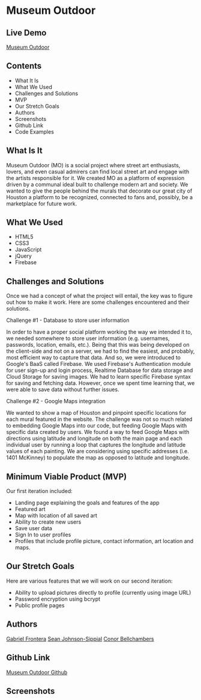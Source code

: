 # Museum Outdoor

## Live Demo
[Museum Outdoor](http://museum-outdoor.surge.sh/)

## Contents
  * What It Is
  * What We Used
  * Challenges and Solutions
  * MVP
  * Our Stretch Goals
  * Authors
  * Screenshots
  * Github Link
  * Code Examples
  
## What Is It
Museum Outdoor (MO) is a social project where street art enthusiasts, lovers, and even casual admirers can find local street art and engage with the artists responsible for it. We created MO as a platform of expression driven by a communal ideal built to challenge modern art and society. We wanted to give the people behind the murals that decorate our great city of Houston a platform to be recognized, connected to fans and, possibly, be a marketplace for future work.

## What We Used
  * HTML5
  * CSS3
  * JavaScript
  * jQuery
  * Firebase
  
## Challenges and Solutions

Once we had a concept of what the project will entail, the key was to figure out how to make it work. Here are some challenges encountered and their solutions.

Challenge #1 - Database to store user information

In order to have a proper social platform working the way we intended it to, we needed somewhere to store user information (e.g. usernames, passwords, location, emails, etc.). Being that this was being developed on the client-side and not on a server, we had to find the easiest, and probably, most efficient way to capture that data. And so, we were introduced to Google's BaaS called Firebase. We used Firebase's Authentication module for user sign-up and login process, Realtime Database for data storage and Cloud Storage for saving images. We had to learn specific Firebase syntax for saving and fetching data. However, once we spent time learning that, we were able to save data without further issues.

Challenge #2 - Google Maps integration

We wanted to show a map of Houston and pinpoint specific locations for each mural featured in the website. The challenge was not so much related to embedding Google Maps into our code, but feeding Google Maps with specific data created by users. We found a way to feed Google Maps with directions using latitude and longitude on both the main page and each individual user by running a loop that captures the longitude and latitude values of each painting. We are considering using specific addresses (i.e. 1401 McKinney) to populate the map as opposed to latitude and longitude.

## Minimum Viable Product (MVP)

Our first iteration included:

  * Landing page explaining the goals and features of the app
  * Featured art
  * Map with location of all saved art
  * Ability to create new users
  * Save user data
  * Sign In to user profiles
  * Profiles that include profile picture, contact information, art location and maps.
  
## Our Stretch Goals

Here are various features that we will work on our second iteration:

  * Ability to upload pictures directly to profile (currently using image URL)
  * Password encryption using bcrypt
  * Public profile pages
  
## Authors

[Gabriel Frontera](https://github.com/Unclechamps)
[Sean Johnson-Sippial](https://github.com/jetsetta)
[Conor Bellchambers](https://github.com/Conorrific)

## Github Link

[Museum Outdoor Github](https://github.com/Unclechamps/MuseumOutdoorFinal)

## Screenshots


